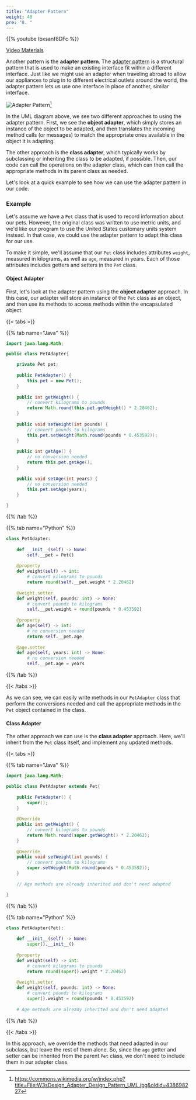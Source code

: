 ```yaml
---
title: "Adapter Pattern"
weight: 40
pre: "8. "
---
```


{{% youtube Ibxsanf8DFc %}}

[Video Materials](video)

Another pattern is the **adapter pattern**. The [adapter pattern](https://en.wikipedia.org/wiki/Software_design_pattern) is a structural pattern that is used to make an existing interface fit within a different interface. Just like we might use an adapter when traveling abroad to allow our appliances to plug in to different electrical outlets around the world, the adapter pattern lets us use one interface in place of another, similar interface.

![Adapter Pattern](/cc410/images/12/adapter.jpg)[^1]

[^1]: https://commons.wikimedia.org/w/index.php?title=File:W3sDesign_Adapter_Design_Pattern_UML.jpg&oldid=438698227

In the UML diagram above, we see two different approaches to using the adapter pattern. First, we see the **object adapter**, which simply stores an instance of the object to be adapted, and then translates the incoming method calls (or messages) to match the appropriate ones available in the object it is adapting.

The other approach is the **class adapter**, which typically works by subclassing or inheriting the class to be adapted, if possible. Then, our code can call the operations on the adapter class, which can then call the appropriate methods in its parent class as needed. 

Let's look at a quick example to see how we can use the adapter pattern in our code.

### Example

Let's assume we have a `Pet` class that is used to record information about our pets. However, the original class was written to use metric units, and we'd like our program to use the United States customary units system instead. In that case, we could use the adapter pattern to adapt this class for our use. 

To make it simple, we'll assume that our `Pet` class includes attributes `weight`, measured in kilograms, as well as `age`, measured in years. Each of those attributes includes getters and setters in the `Pet` class.

#### Object Adapter

First, let's look at the adapter pattern using the **object adapter** approach. In this case, our adapter will store an instance of the `Pet` class as an object, and then use its methods to access methods within the encapsulated object.

{{< tabs >}}

{{% tab name="Java" %}}

```java
import java.lang.Math;

public class PetAdapter{

    private Pet pet;
    
    public PetAdapter() {
        this.pet = new Pet();
    }
    
    public int getWeight() {
        // convert kilograms to pounds
        return Math.round(this.pet.getWeight() * 2.20462);
    }
    
    public void setWeight(int pounds) {
        // convert pounds to kilograms
        this.pet.setWeight(Math.round(pounds * 0.453592));
    }
    
    public int getAge() {
        // no conversion needed
        return this.pet.getAge();
    }
    
    public void setAge(int years) {
        // no conversion needed
        this.pet.setAge(years);
    }

}
```

{{% /tab %}}

{{% tab name="Python" %}}

```python
class PetAdapter:
    
    def __init__(self) -> None:
        self.__pet = Pet()
        
    @property
    def weight(self) -> int:
        # convert kilograms to pounds
        return round(self.__pet.weight * 2.20462)
    
    @weight.setter
    def weight(self, pounds: int) -> None:
        # convert pounds to kilograms
        self.__pet.weight = round(pounds * 0.453592)
        
    @property
    def age(self) -> int:
        # no conversion needed
        return self.__pet.age
    
    @age.setter
    def age(self, years: int) -> None:
        # no conversion needed
        self.__pet.age = years
```

{{% /tab %}}

{{< /tabs >}}

As we can see, we can easily write methods in our `PetAdapter` class that perform the conversions needed and call the appropriate methods in the `Pet` object contained in the class.

#### Class Adapter

The other approach we can use is the **class adapter** approach. Here, we'll inherit from the `Pet` class itself, and implement any updated methods. 

{{< tabs >}}

{{% tab name="Java" %}}

```java
import java.lang.Math;

public class PetAdapter extends Pet{
    
    public PetAdapter() {
        super();
    }
    
    @Override
    public int getWeight() {
        // convert kilograms to pounds
        return Math.round(super.getWeight() * 2.20462);
    }
    
    @Override
    public void setWeight(int pounds) {
        // convert pounds to kilograms
        super.setWeight(Math.round(pounds * 0.453592));
    }
    
    // Age methods are already inherited and don't need adapted

}
```

{{% /tab %}}

{{% tab name="Python" %}}

```python
class PetAdapter(Pet):
    
    def __init__(self) -> None:
        super().__init__()
        
    @property
    def weight(self) -> int:
        # convert kilograms to pounds
        return round(super().weight * 2.20462)
    
    @weight.setter
    def weight(self, pounds: int) -> None:
        # convert pounds to kilograms
        super().weight = round(pounds * 0.453592)
        
    # Age methods are already inherited and don't need adapted
```

{{% /tab %}}

{{< /tabs >}}

In this approach, we override the methods that need adapted in our subclass, but leave the rest of them alone. So, since the `age` getter and setter can be inherited from the parent `Pet` class, we don't need to include them in our adapter class. 
